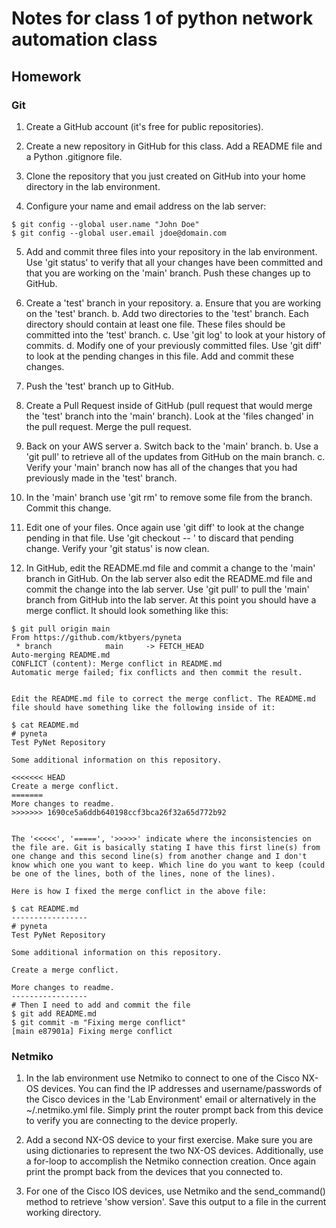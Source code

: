 # Notes for class 1 of python network automation class
## Homework
### Git
1. Create a GitHub account (it's free for public repositories).

2. Create a new repository in GitHub for this class. Add a README file and a Python .gitignore file.

3. Clone the repository that you just created on GitHub into your home directory in the lab environment.

4. Configure your name and email address on the lab server:
```
$ git config --global user.name "John Doe"
$ git config --global user.email jdoe@domain.com
```

5. Add and commit three files into your repository in the lab environment. Use 'git status' to verify that all your changes have been committed and that you are working on the 'main' branch. Push these changes up to GitHub.

6. Create a 'test' branch in your repository.
a. Ensure that you are working on the 'test' branch.
b. Add two directories to the 'test' branch. Each directory should contain at least one file. These files should be committed into the 'test' branch.
c. Use 'git log' to look at your history of commits.
d. Modify one of your previously committed files. Use 'git diff' to look at the pending changes in this file. Add and commit these changes.

7. Push the 'test' branch up to GitHub.

8. Create a Pull Request inside of GitHub (pull request that would merge the 'test' branch into the 'main' branch). Look at the 'files changed' in the pull request. Merge the pull request.

9. Back on your AWS server
a. Switch back to the 'main' branch.
b. Use a 'git pull' to retrieve all of the updates from GitHub on the main branch.
c. Verify your 'main' branch now has all of the changes that you had previously made in the 'test' branch.

10. In the 'main' branch use 'git rm' to remove some file from the branch. Commit this change.

11. Edit one of your files. Once again use 'git diff' to look at the change pending in that file. Use 'git checkout -- <file>' to discard that pending change. Verify your 'git status' is now clean.

12. In GitHub, edit the README.md file and commit a change to the 'main' branch in GitHub. On the lab server also edit the README.md file and commit the change into the lab server. Use 'git pull' to pull the 'main' branch from GitHub into the lab server. At this point you should have a merge conflict. It should look something like this:
```
$ git pull origin main
From https://github.com/ktbyers/pyneta
 * branch            main     -> FETCH_HEAD
Auto-merging README.md
CONFLICT (content): Merge conflict in README.md
Automatic merge failed; fix conflicts and then commit the result.​


Edit the README.md file to correct the merge conflict. The README.md file should have something like the following inside of it:
```

```
​$ cat README.md
# pyneta
Test PyNet Repository

Some additional information on this repository.

<<<<<<< HEAD
Create a merge conflict.
=======
More changes to readme.
>>>>>>> 1690ce5a6ddb640198ccf3bca26f32a65d772b92


The ​'<<<<<', '=====', '>>>>>' indicate where the inconsistencies on the file are. Git is basically stating I have this first line(s) from one change and this second line(s) from another change and I don't know which one you want to keep. Which line do you want to keep (could be one of the lines, both of the lines, none of the lines).

Here is how I fixed the merge conflict in the above file:

$ cat README.md
-----------------
# pyneta
Test PyNet Repository

Some additional information on this repository.

Create a merge conflict.

More changes to readme.​
-----------------
# Then I need to add and commit the file
$ git add README.md 
$ git commit -m "Fixing merge conflict"
[main e87901a] Fixing merge conflict
```

### Netmiko
1. In the lab environment use Netmiko to connect to one of the Cisco NX-OS devices. You can find the IP addresses and username/passwords of the Cisco devices in the 'Lab Environment' email or alternatively in the ~/.netmiko.yml file. Simply print the router prompt back from this device to verify you are connecting to the device properly.

2. Add a second NX-OS device to your first exercise. Make sure you are using dictionaries to represent the two NX-OS devices. Additionally, use a for-loop to accomplish the Netmiko connection creation. Once again print the prompt back from the devices that you connected to.

3. For one of the Cisco IOS devices, use Netmiko and the send_command() method to retrieve 'show version'. Save this output to a file in the current working directory.

